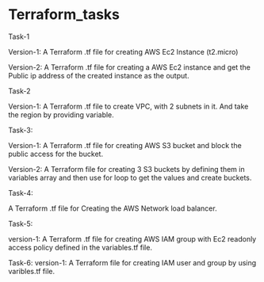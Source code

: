 # Terraform_tasks


Task-1

  Version-1: 
  A Terraform .tf file for creating AWS Ec2 Instance (t2.micro)
  
  Version-2:
  A Terraform .tf file for creating a AWS Ec2 instance and get the Public ip address of the created instance as the output.
  
Task-2

  Version-1:
  A Terraform .tf file to create VPC, with 2 subnets in it. And take the region by providing variable.
  
Task-3:

  Version-1:
  A Terraform .tf file for creating AWS S3 bucket and block the public access for the bucket.

  Version-2:
   A Terraform file for creating 3 S3 buckets by defining them in variables array and then use for loop to get the values and create buckets.

Task-4:

A Terraform .tf file for Creating the AWS Network load balancer.

Task-5:

  version-1: A Terraform .tf file for creating AWS IAM group with Ec2 readonly access policy defined in the variables.tf file.

Task-6:
  version-1: A Terraform file for creating IAM user and group by using varibles.tf file.

